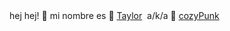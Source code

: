 <table>
   hej hej! 👋 mi nombre es 🔮 <a href="https://taylorlaughl.in">Taylor</a>&nbsp;&nbsp;a/k/a 🍵 <a href="https://cozypunk.io">cozyPunk</a></br>
</table>
